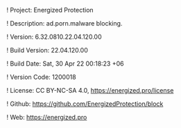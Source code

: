 ! Project: Energized Protection

! Description: ad.porn.malware blocking.

! Version: 6.32.0810.22.04.120.00

! Build Version: 22.04.120.00

! Build Date: Sat, 30 Apr 22 00:18:23 +06

! Version Code: 1200018

! License: CC BY-NC-SA 4.0, https://energized.pro/license

! Github: https://github.com/EnergizedProtection/block

! Web: https://energized.pro
